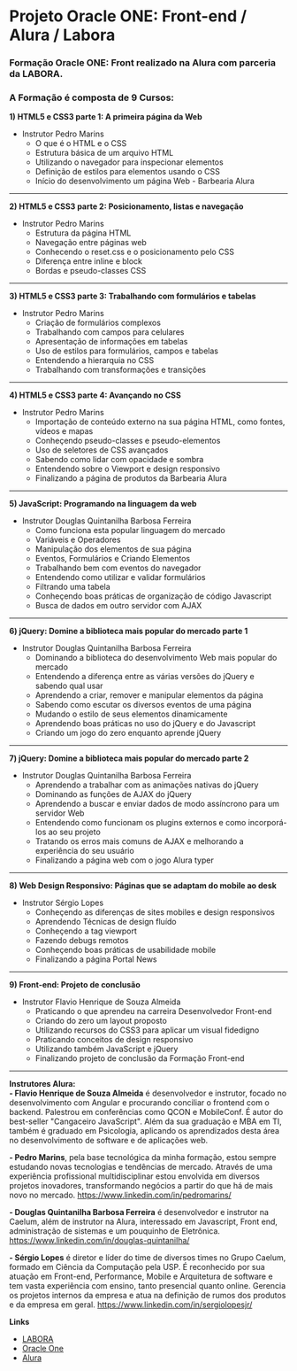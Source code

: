 # Projeto Oracle ONE: Front-end / Alura / Labora

### Formação Oracle ONE: Front realizado na Alura com parceria da LABORA.

### A Formação é composta de 9 Cursos:
**1) HTML5 e CSS3 parte 1: A primeira página da Web** 
 - Instrutor Pedro Marins
   - O que é o HTML e o CSS
   - Estrutura básica de um arquivo HTML
   - Utilizando o navegador para inspecionar elementos
   - Definição de estilos para elementos usando o CSS
   - Início do desenvolvimento um página Web - Barbearia Alura
---------------------------
 
 **2) HTML5 e CSS3 parte 2: Posicionamento, listas e navegação** 
 - Instrutor Pedro Marins
   - Estrutura da página HTML
   - Navegação entre páginas web
   - Conhecendo o reset.css e o posicionamento pelo CSS
   - Diferença entre inline e block
   - Bordas e pseudo-classes CSS
---------------------------

**3) HTML5 e CSS3 parte 3: Trabalhando com formulários e tabelas**
- Instrutor Pedro Marins
  - Criação de formulários complexos
  - Trabalhando com campos para celulares
  - Apresentação de informações em tabelas
  - Uso de estilos para formulários, campos e tabelas
  - Entendendo a hierarquia no CSS
  - Trabalhando com transformações e transições
---------------------------

**4) HTML5 e CSS3 parte 4: Avançando no CSS**
- Instrutor Pedro Marins
  - Importação de conteúdo externo na sua página HTML, como fontes, vídeos e mapas
  - Conheçendo pseudo-classes e pseudo-elementos
  - Uso de seletores de CSS avançados
  - Sabendo como lidar com opacidade e sombra
  - Entendendo sobre o Viewport e design responsivo
  - Finalizando a página de produtos da Barbearia Alura
---------------------------

**5) JavaScript: Programando na linguagem da web**
- Instrutor Douglas Quintanilha Barbosa Ferreira
  - Como funciona esta popular linguagem do mercado
  - Variáveis e Operadores
  - Manipulação dos elementos de sua página
  - Eventos, Formulários e Criando Elementos
  - Trabalhando bem com eventos do navegador
  - Entendendo como utilizar e validar formulários
  - Filtrando uma tabela
  - Conheçendo boas práticas de organização de código Javascript
  - Busca de dados em outro servidor com AJAX
---------------------------

**6) jQuery: Domine a biblioteca mais popular do mercado parte 1**
- Instrutor Douglas Quintanilha Barbosa Ferreira
  - Dominando a biblioteca do desenvolvimento Web mais popular do mercado
  - Entendendo a diferença entre as várias versões do jQuery e sabendo qual usar
  - Aprendendo a criar, remover e manipular elementos da página
  - Sabendo como escutar os diversos eventos de uma página
  - Mudando o estilo de seus elementos dinamicamente
  - Aprendendo boas práticas no uso do jQuery e do Javascript
  - Criando um jogo do zero enquanto aprende jQuery
---------------------------

**7) jQuery: Domine a biblioteca mais popular do mercado parte 2**
- Instrutor Douglas Quintanilha Barbosa Ferreira
  - Aprendendo a trabalhar com as animações nativas do jQuery
  - Dominando as funções de AJAX do jQuery
  - Aprendendo a buscar e enviar dados de modo assíncrono para um servidor Web
  - Entendendo como funcionam os plugins externos e como incorporá-los ao seu projeto
  - Tratando os erros mais comuns de AJAX e melhorando a experiência do seu usuário
  - Finalizando a página web com o jogo Alura typer
---------------------------

**8) Web Design Responsivo: Páginas que se adaptam do mobile ao desk**
- Instrutor Sérgio Lopes
  - Conheçendo as diferenças de sites mobiles e design responsivos
  - Aprendendo Técnicas de design fluído
  - Conheçendo a tag viewport
  - Fazendo debugs remotos
  - Conheçendo boas práticas de usabilidade mobile
  - Finalizando a página Portal News 
---------------------------

**9) Front-end: Projeto de conclusão**
- Instrutor Flavio Henrique de Souza Almeida
  - Praticando o que aprendeu na carreira Desenvolvedor Front-end
  - Criando do zero um layout proposto
  - Utilizando recursos do CSS3 para aplicar um visual fidedigno
  - Praticando conceitos de design responsivo
  - Utilizando também JavaScript e jQuery
  - Finalizando projeto de conclusão da Formação Front-end
---------------------------  

**Instrutores Alura:**  
**- Flavio Henrique de Souza Almeida** é desenvolvedor e instrutor, focado no desenvolvimento com Angular e procurando conciliar o frontend com o backend. Palestrou em conferências como QCON e MobileConf. É autor do best-seller "Cangaceiro JavaScript". Além da sua graduação e MBA em TI, também é graduado em Psicologia, aplicando os aprendizados desta área no desenvolvimento de software e de aplicações web.
 
 **- Pedro Marins**, pela base tecnológica da minha formação, estou sempre estudando novas tecnologias e tendências de mercado. Através de uma experiência profissional multidisciplinar estou envolvida em diversos projetos inovadores, transformando negócios a partir do que há de mais novo no mercado. 
   https://www.linkedin.com/in/pedromarins/
   
 **- Douglas Quintanilha Barbosa Ferreira** é desenvolvedor e instrutor na Caelum, além de instrutor na Alura, interessado em Javascript, Front end, administração de sistemas e um pouquinho de Eletrônica.
   https://www.linkedin.com/in/douglas-quintanilha/
   
 **- Sérgio Lopes** é diretor e líder do time de diversos times no Grupo Caelum, formado em Ciência da Computação pela USP. É reconhecido por sua atuação em Front-end, Performance, Mobile e Arquitetura de software e tem vasta experiência com ensino, tanto presencial quanto online. Gerencia os projetos internos da empresa e atua na definição de rumos dos produtos e da empresa em geral.
 https://www.linkedin.com/in/sergiolopesjr/


**Links**
   - [LABORA](https://www.labora.tech/)
   - [Oracle One](https://www.oracle.com/br/education/oracle-next-education/)
   - [Alura](https://www.alura.com.br/oracle-next-education)

